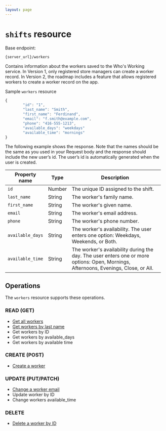 ```yaml
---
layout: page
---
```

# `shifts` resource

Base endpoint:

```shell
{server_url}/workers
```

Contains information about the workers saved to the Who's Working service. In Version 1, only registered store managers can create a worker record. In Version 2, the roadmap includes a feature that allows registered workers to create a worker record on the app.

Sample `workers` resource

```js
{
        "id": "1",
        "last_name": "Smith",
        "first_name": "Ferdinand",
        "email": "f.smith@example.com",
        "phone": "416-555-1213",
        "available_days": "weekdays"
        "available_time": "mornings"
}
```

The following example shows the response. Note that the names should be the same as you used in your Request body and the response should include the new user’s id. The user’s id is automatically generated when the user is created.

| Property name | Type | Description | 
| ------------- | ----------- | ----------- | 
| `id`     | Number | The unique ID assigned to the shift.|
| `last_name`    | String | The worker's family name. |
| `first_name`    | String | The worker's given name. |
| `email` | String | The worker's email address.|
| `phone` | String | The worker's phone number.|
| `available_days` | String | The worker's availability. The user enters one option: Weekdays, Weekends, or Both.|
| `available_time` | String | The worker's availability during the day. The user enters one or more options: Open, Mornings, Afternoons, Evenings, Close, or All.|

## Operations

The `workers` resource supports these operations.

### READ (GET)

* [Get all workers](workers-get-all-workers)
* [Get workers by last name](workers-get-workers-by-last-name)
* Get workers by ID
* Get workers by available_days
* Get workers by available time


### CREATE (POST)

* [Create a worker](workers-create-worker)

### UPDATE (PUT/PATCH)

* [Change a worker email](workers-change-worker-email)
* Update worker by ID
* Change workers available_time

### DELETE

* [Delete a worker by ID](workers-delete-worker-by-id)
